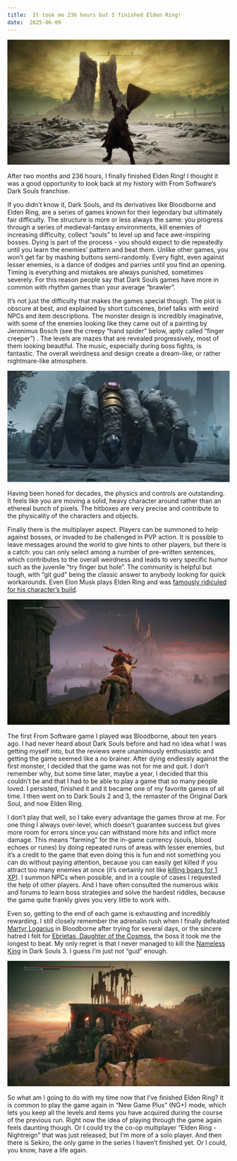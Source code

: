 ```yaml
---
title:  It took me 236 hours but I finished Elden Ring!
date:  2025-06-09
---
```


![alt_text](images/image1.jpg "image_tooltip")


After two months and 236 hours, I finally finished Elden Ring! I thought it was a good opportunity to look back at my history with From Software’s Dark Souls franchise.

If you didn’t know it, Dark Souls, and its derivatives like Bloodborne and Elden Ring, are a series of games known for their legendary but ultimately fair difficulty. The structure is more or less always the same: you progress through a series of medieval-fantasy environments, kill enemies of increasing difficulty, collect “souls” to level up and face awe-inspiring bosses. Dying is part of the process - you should expect to die repeatedly until you learn the enemies’ pattern and beat them. Unlike other games, you won’t get far by mashing buttons semi-randomly. Every fight, even against lesser enemies, is a dance of dodges and parries until you find an opening. Timing is everything and mistakes are always punished, sometimes severely. For this reason people say that Dark Souls games have more in common with rhythm games than your average “brawler”.

It’s not just the difficulty that makes the games special though. The plot is obscure at best, and explained by short cutscenes, brief talks with weird NPCs and item descriptions. The monster design is incredibly imaginative, with some of the enemies looking like they came out of  a painting by Jeronimus Bosch (see the creepy “hand spider” below, aptly called “finger creeper”) . The levels are mazes that are revealed progressively, most of them looking beautiful. The music, especially during boss fights, is fantastic. The overall weirdness and design create a dream-like, or rather nightmare-like atmosphere.


![alt_text](images/image2.png "image_tooltip")


Having been honed for decades, the physics and controls are outstanding. It feels like you are moving a solid, heavy character around rather than an ethereal bunch of pixels. The hitboxes are very precise and contribute to the physicality of the characters and objects.

Finally there is the multiplayer aspect. Players can be summoned to help against bosses, or invaded to be challenged in PVP action. It is possible to leave messages around the world to give hints to other players, but there is a catch: you can only select among a number of pre-written sentences, which contributes to the overall weirdness and leads to very specific humor such as the juvenile “try finger but hole”. The community is helpful but tough, with “git gud” being the classic answer to anybody looking for quick workarounds. Even Elon Musk plays Elden Ring and was [famously ridiculed for his character’s build](https://www.vice.com/en/article/elon-musks-elden-ring-build-is-terrible/).


![alt_text](images/image3.jpg "image_tooltip")


The first From Software game I played was Bloodborne, about ten years ago. I had never heard about Dark Souls before and had no idea what I was getting myself into, but the reviews were unanimously enthusiastic and getting the game seemed like a no brainer. After dying endlessly against the first monster, I decided that the game was not for me and quit. I don’t remember why, but some time later, maybe a year, I decided that this couldn’t be and that I had to be able to play a game that so many people loved. I persisted, finished it and it became one of my favorite games of all time. I then went on to Dark Souls 2 and 3, the remaster of the Original Dark Soul, and now Elden Ring.

I don’t play that well, so I take every advantage the games throw at me. For one thing I always over-level, which doesn’t guarantee success but gives more room for errors since you can withstand more hits and inflict more damage. This means “farming” for the in-game currency (souls, blood echoes or runes) by doing repeated runs of areas with lesser enemies, but it’s a credit to the game that even doing this is fun and not something you can do without paying attention, because you can easily get killed if you attract too many enemies at once (it’s certainly not like [killing boars for 1 XP](https://www.youtube.com/watch?v=7SiSceGHJsQ)). I summon NPCs when possible, and in a couple of cases I requested the help of other players. And I have often consulted the numerous wikis and forums to learn boss strategies and solve the hardest riddles, because the game quite frankly gives you very little to work with.

Even so, getting to the end of each game is exhausting and incredibly rewarding. I still closely remember the adrenalin rush when I finally defeated [Martyr Logarius](https://bloodborne.wiki.fextralife.com/Martyr+Logarius) in Bloodborne after trying for several days, or the sincere hatred I felt for [Ebrietas, Daughter of the Cosmos](https://bloodborne.wiki.fextralife.com/Ebrietas,+Daughter+of+the+Cosmos), the boss it took me the longest to beat. My only regret is that I never managed to kill the [Nameless King](https://darksouls3.wiki.fextralife.com/Nameless+King) in Dark Souls 3. I guess I’m just not “gud” enough.


![alt_text](images/image4.jpg "image_tooltip")


So what am I going to do with my time now that I’ve finished Elden Ring? It is common to play the game again in “New Game Plus” (NG+) mode, which lets you keep all the levels and items you have acquired during the course of the previous run. Right now the idea of playing through the game again feels daunting though. Or I could try the co-op multiplayer “Elden Ring - Nightreign” that was just released, but I’m more of a solo player. And then there is Sekiro, the only game in the series I haven’t finished yet. Or I could, you know, have a life again.
